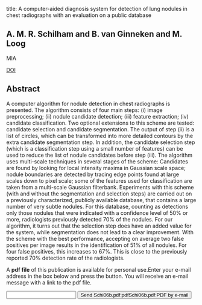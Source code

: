title: A computer-aided diagnosis system for detection of lung nodules in chest radiographs with an evaluation on a public database

## A. M. R. Schilham and B. van Ginneken and M. Loog
MIA

<a href="https://doi.org/10.1016/j.media.2005.09.003">DOI</a>

## Abstract
A computer algorithm for nodule detection in chest radiographs is presented. The algorithm consists of four main steps: (i) image preprocessing; (ii) nodule candidate detection; (iii) feature extraction; (iv) candidate classification. Two optional extensions to this scheme are tested: candidate selection and candidate segmentation. The output of step (ii) is a list of circles, which can be transformed into more detailed contours by the extra candidate segmentation step. In addition, the candidate selection step (which is a classification step using a small number of features) can be used to reduce the list of nodule candidates before step (iii). The algorithm uses multi-scale techniques in several stages of the scheme: Candidates are found by looking for local intensity maxima in Gaussian scale space; nodule boundaries are detected by tracing edge points found at large scales down to pixel scale; some of the features used for classification are taken from a multi-scale Gaussian filterbank. Experiments with this scheme (with and without the segmentation and selection steps) are carried out on a previously characterized, publicly available database, that contains a large number of very subtle nodules. For this database, counting as detections only those nodules that were indicated with a confidence level of 50% or more, radiologists previously detected 70% of the nodules. For our algorithm, it turns out that the selection step does have an added value for the system, while segmentation does not lead to a clear improvement. With the scheme with the best performance, accepting on average two false positives per image results in the identification of 51% of all nodules. For four false positives, this increases to 67%. This is close to the previously reported 70% detection rate of the radiologists.

A <b>pdf file</b> of this publication is available for personal use.Enter your e-mail address in the box below and press the button. You will receive an e-mail message with a link to the pdf file.
<form action="sender.php">  <input type="text" name="email">  <input type="submit" value="Send Schi06b.pdf:pdfSchi06b.pdf:PDF by e-mail"></form>